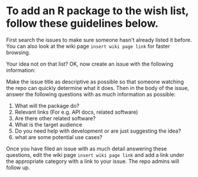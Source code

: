 # To add an R package to the wish list, follow these guidelines below.

First search the issues to make sure someone hasn't already listed it before. You can also look at the wiki page `insert wiki page link` for faster browsing.

Your idea not on that list? OK, now create an issue with the following information:

Make the issue title as descriptive as possible so that someone watching the repo can quickly determine what it does. Then in the body of the issue, answer the following questions with as much information as possible:


1. What will the package do?  
2. Relevant links (For e.g. API docs, related software)  
3. Are there other related software?  
4. What is the target audience  
5. Do you need help with development or are just suggesting the idea?  
6. what are some potential use cases?  


Once you have filed an issue with as much detail answering these questions, edit the wiki page `insert wiki page link` and add a link under the appropriate category with a link to your issue. The repo admins will follow up.